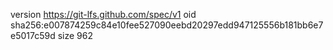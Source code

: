 version https://git-lfs.github.com/spec/v1
oid sha256:e007874259c84e10fee527090eebd20297edd947125556b181bb6e7e5017c59d
size 962
